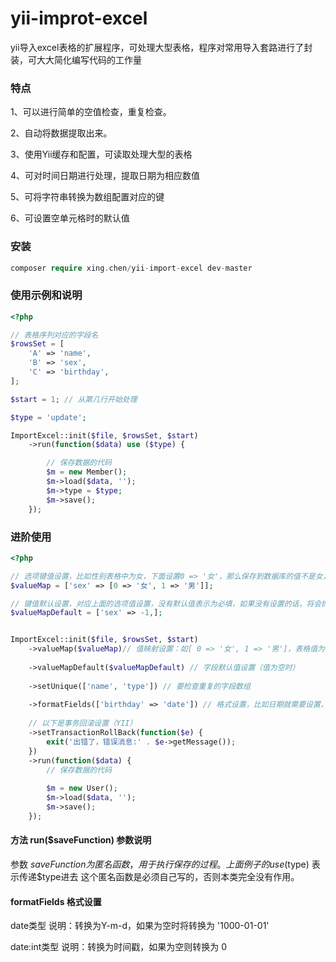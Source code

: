 # yii-improt-excel
yii导入excel表格的扩展程序，可处理大型表格，程序对常用导入套路进行了封装，可大大简化编写代码的工作量

### 特点
1、可以进行简单的空值检查，重复检查。

2、自动将数据提取出来。

3、使用Yii缓存和配置，可读取处理大型的表格

4、可对时间日期进行处理，提取日期为相应数值

5、可将字符串转换为数组配置对应的键

6、可设置空单元格时的默认值


### 安装
```php
composer require xing.chen/yii-import-excel dev-master
```

### 使用示例和说明
```php
<?php

// 表格序列对应的字段名
$rowsSet = [
    'A' => 'name',
    'B' => 'sex',
    'C' => 'birthday',
];

$start = 1; // 从第几行开始处理

$type = 'update';

ImportExcel::init($file, $rowsSet, $start)
    ->run(function($data) use ($type) {

        // 保存数据的代码
        $m = new Member();
        $m->load($data, '');
        $m->type = $type;
        $m->save();
    });
```

### 进阶使用
```php
<?php

// 选项键值设置，比如性别表格中为女，下面设置0 => '女'，那么保存到数据库的值不是女，而是0（取键名）
$valueMap = ['sex' => [0 => '女', 1 => '男']];

// 键值默认设置，对应上面的选项值设置，没有默认值表示为必填，如果没有设置的话，将会抛出错误
$valueMapDefault = ['sex' => -1,];


ImportExcel::init($file, $rowsSet, $start)
    ->valueMap($valueMap)// 值映射设置：如[ 0 => '女', 1 => '男']，表格值为男时，实际值将被转换为1，为女时，转为0。以上都不是时，如果没有默认值设置，则抛出错误
    
    ->valueMapDefault($valueMapDefault) // 字段默认值设置（值为空时）
    
    ->setUnique(['name', 'type']) // 要检查重复的字段数组
    
    ->formatFields(['birthday' => 'date']) // 格式设置，比如日期就需要设置，否则读取到值会有问题
    
    // 以下是事务回滚设置（YII）
    ->setTransactionRollBack(function($e) {
        exit('出错了，错误消息:' . $e->getMessage());
    })
    ->run(function($data) {
        // 保存数据的代码
        
        $m = new User();
        $m->load($data, '');
        $m->save();
    });
```

#### 方法 run($saveFunction) 参数说明
参数 $saveFunction 为匿名函数，用于执行保存的过程。
上面例子的use ($type) 表示传递$type进去
这个匿名函数是必须自己写的，否则本类完全没有作用。

#### formatFields 格式设置
date类型 说明：转换为Y-m-d，如果为空时将转换为 '1000-01-01'

date:int类型 说明：转换为时间戳，如果为空则转换为 0